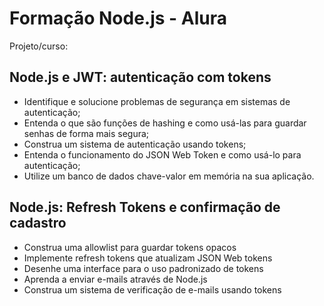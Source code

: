 # Formação Node.js - Alura

Projeto/curso:  

## Node.js e JWT: autenticação com tokens
- Identifique e solucione problemas de segurança em sistemas de autenticação;
- Entenda o que são funções de hashing e como usá-las para guardar senhas de forma mais segura;
- Construa um sistema de autenticação usando tokens;
- Entenda o funcionamento do JSON Web Token e como usá-lo para autenticação;
- Utilize um banco de dados chave-valor em memória na sua aplicação.

## Node.js: Refresh Tokens e confirmação de cadastro
- Construa uma allowlist para guardar tokens opacos
- Implemente refresh tokens que atualizam JSON Web tokens
- Desenhe uma interface para o uso padronizado de tokens
- Aprenda a enviar e-mails através de Node.js
- Construa um sistema de verificação de e-mails usando tokens